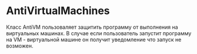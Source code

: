 # AntiVirtualMachines

Класс AntiVM пользоваляет защитить программу от выполнения на виртуальных машинах.
В случае если пользователь запустит программу на VM - виртуальной машине он получит уведомление что запуск не возможен.
